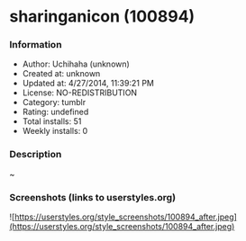 # sharinganicon (100894)

### Information
- Author: Uchihaha (unknown)
- Created at: unknown
- Updated at: 4/27/2014, 11:39:21 PM
- License: NO-REDISTRIBUTION
- Category: tumblr
- Rating: undefined
- Total installs: 51
- Weekly installs: 0


### Description
~


### Screenshots (links to userstyles.org)
![https://userstyles.org/style_screenshots/100894_after.jpeg](https://userstyles.org/style_screenshots/100894_after.jpeg)


